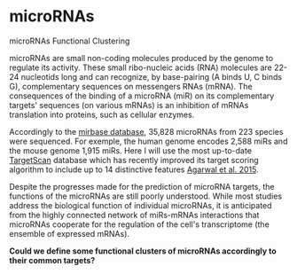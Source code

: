 # microRNAs
microRNAs Functional Clustering

microRNAs are small non-coding molecules produced by the genome to regulate its activity. These small ribo-nucleic acids (RNA) molecules are 22-24 nucleotids long and can recognize, by base-pairing (A binds U, C binds G), complementary sequences on messengers RNAs (mRNA). The consequences of the binding of a microRNA (miR) on its complementary targets' sequences (on various mRNAs) is an inhibition of mRNAs translation into proteins, such as cellular enzymes.
    
Accordingly to the [mirbase database](ftp://mirbase.org/pub/mirbase/CURRENT/README), 35,828 microRNAs from 223 species were sequenced. For exemple, the human genome encodes 2,588 miRs and the mouse genome 1,915 miRs. Here I will use the most up-to-date [TargetScan](http://www.targetscan.org/cgi-bin/targetscan/data_download.cgi?db=vert_70) database which has recently improved its target scoring algorithm to include up to 14 distinctive features [Agarwal et al. 2015](http://elifesciences.org/content/4/e05005).

Despite the progresses made for the prediction of microRNA targets, the functions of the microRNAs are still poorly understood. While most studies address the biological function of individual microRNAs, it is anticipated from the highly connected network of miRs-mRNAs interactions that microRNAs cooperate for the regulation of the cell's transcriptome (the ensemble of expressed mRNAs). 

**Could we define some functional clusters of microRNAs accordingly to their common targets?**

